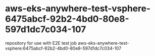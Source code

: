 # aws-eks-anywhere-test-vsphere-6475abcf-92b2-4bd0-80e8-597d1dc7c034-107
repository for use with E2E test job aws-eks-anywhere-test-vsphere:6475abcf-92b2-4bd0-80e8-597d1dc7c034-107
